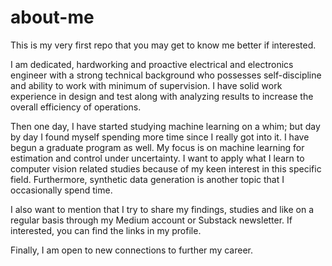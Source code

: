 # about-me
This is my very first repo that you may get to know me better if interested.

I am dedicated, hardworking and proactive electrical and electronics engineer with a strong technical background who possesses self-discipline and ability to work with minimum of supervision. I have solid work experience in design and test along with analyzing results to increase the overall efficiency of operations.

Then one day, I have started studying machine learning on a whim; but day by day I found myself spending more time since I really got into it. I have begun a graduate program as well. My focus is on machine learning for estimation and control under uncertainty. I want to apply what I learn to computer vision related studies because of my keen interest in this specific field. Furthermore, synthetic data generation is another topic that I occasionally spend time.

I also want to mention that I try to share my findings, studies and like on a regular basis through my Medium account or Substack newsletter. If interested, you can find the links in my profile.

Finally, I am open to new connections to further my career.
